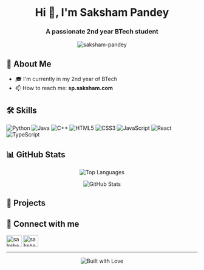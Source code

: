 <h1 align="center">Hi 👋, I'm Saksham Pandey</h1>
<h3 align="center">A passionate 2nd year BTech student</h3>

<p align="center">
  <img src="https://komarev.com/ghpvc/?username=saksham-pandey&label=Profile%20views&color=0e75b6&style=flat" alt="saksham-pandey" />
</p>

## 🚀 About Me
- 🎓 I'm currently in my 2nd year of BTech
- 📫 How to reach me: **sp.saksham.com**

## 🛠 Skills
<p align="left">
  <img src="https://img.shields.io/badge/Python-3776AB?style=for-the-badge&logo=python&logoColor=white" alt="Python" />
  <img src="https://img.shields.io/badge/Java-ED8B00?style=for-the-badge&logo=java&logoColor=white" alt="Java" />
  <img src="https://img.shields.io/badge/C++-00599C?style=for-the-badge&logo=c%2B%2B&logoColor=white" alt="C++" />
  <img src="https://img.shields.io/badge/HTML5-E34F26?style=for-the-badge&logo=html5&logoColor=white" alt="HTML5" />
  <img src="https://img.shields.io/badge/CSS3-1572B6?style=for-the-badge&logo=css3&logoColor=white" alt="CSS3" />
  <img src="https://img.shields.io/badge/JavaScript-F7DF1E?style=for-the-badge&logo=javascript&logoColor=black" alt="JavaScript" />
  <img src="https://img.shields.io/badge/React-20232A?style=for-the-badge&logo=react&logoColor=61DAFB" alt="React" />
  <img src="https://img.shields.io/badge/TypeScript-007ACC?style=for-the-badge&logo=typescript&logoColor=white" alt="TypeScript" />
</p>

## 📊 GitHub Stats
<p align="center">
  <img src="https://github-readme-stats.vercel.app/api/top-langs/?username=saksham-pandey&layout=compact&theme=dark" alt="Top Languages" />
</p>

<p align="center">
  <img src="https://github-readme-stats.vercel.app/api?username=saksham-pandey&show_icons=true&theme=dark" alt="GitHub Stats" />
</p>

## 🌟 Projects
<!-- You can add your notable projects here -->

## 🤝 Connect with me
<p align="left">
  <a href="https://linkedin.com/in/saksham-pandey" target="blank"><img align="center" src="https://raw.githubusercontent.com/rahuldkjain/github-profile-readme-generator/master/src/images/icons/Social/linked-in-alt.svg" alt="saksham-pandey" height="30" width="40" /></a>
  <a href="https://github.com/saksham-pandey" target="blank"><img align="center" src="https://raw.githubusercontent.com/rahuldkjain/github-profile-readme-generator/master/src/images/icons/Social/github.svg" alt="saksham-pandey" height="30" width="40" /></a>
</p>

---

<p align="center">
  <img src="https://forthebadge.com/images/badges/built-with-love.svg" alt="Built with Love" />
</p>

